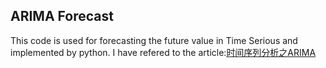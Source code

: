 ## ARIMA Forecast
This code is used for forecasting the future value in Time Serious and implemented by python.
I have refered to the article:[时间序列分析之ARIMA](http://blog.csdn.net/u010414589/article/details/49622625)